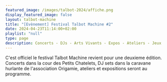 ```yaml
---
featured_image: /images/talbot-2024/affiche.png
display_featured_image: false
layout: talbot-machine
title: "[Evènement] Festival Talbot Machine #2"
date: 2024-04-23T11:14:00+02:00
playlist: "null"
type: page
description: Concerts - DJs - Arts Vivants - Expos - Ateliers - Jeux
---
```


C'est officiel le festival Talbot Machine revient pour une deuxieme édition. <br/>
Concerts dans la cour des Petits Chatelets, DJ sets dans la caravane hurlante de l'association Origamie, ateliers et expositions seront au programme.<br/>

